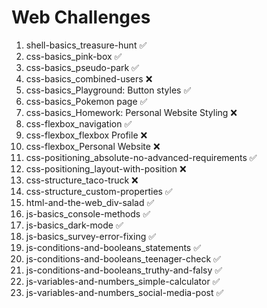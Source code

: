 # Web Challenges

 1. shell-basics_treasure-hunt ✅
 2. css-basics_pink-box  ✅
 3. css-basics_pseudo-park ✅  
 4. css-basics_combined-users ❌
 5. css-basics_Playground: Button styles ✅
 6. css-basics_Pokemon page ✅
 7. css-basics_Homework: Personal Website Styling ❌
 8. css-flexbox_navigation ✅
 9. css-flexbox_flexbox Profile ❌
 10. css-flexbox_Personal Website ❌
 11. css-positioning_absolute-no-advanced-requirements ✅
 12. css-positioning_layout-with-position ❌
 13. css-structure_taco-truck ❌
 14. css-structure_custom-properties ✅
 15. html-and-the-web_div-salad ✅
 16. js-basics_console-methods ✅
 17. js-basics_dark-mode ✅
 18. js-basics_survey-error-fixing ✅
 19. js-conditions-and-booleans_statements ✅
 20. js-conditions-and-booleans_teenager-check ✅
 21. js-conditions-and-booleans_truthy-and-falsy ✅
 22. js-variables-and-numbers_simple-calculator ✅
 23. js-variables-and-numbers_social-media-post ✅
